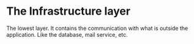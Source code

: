 # The Infrastructure layer
The lowest layer. It contains the communication with what is outside the application. Like the database, mail service, etc.